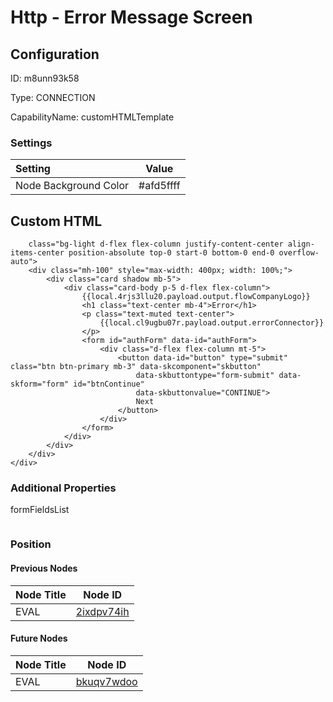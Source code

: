 # Http - Error Message Screen
## Configuration
ID:  m8unn93k58

Type: CONNECTION 

CapabilityName: customHTMLTemplate

### Settings
| Setting | Value  |
| :------------------------ | ---------------------------------------- |
| Node Background Color | #afd5ffff | 



## Custom HTML
```<div
	class="bg-light d-flex flex-column justify-content-center align-items-center position-absolute top-0 start-0 bottom-0 end-0 overflow-auto">
	<div class="mh-100" style="max-width: 400px; width: 100%;">
		<div class="card shadow mb-5">
			<div class="card-body p-5 d-flex flex-column">
				{{local.4rjs3llu20.payload.output.flowCompanyLogo}}
				<h1 class="text-center mb-4">Error</h1>
				<p class="text-muted text-center">
					{{local.cl9ugbu07r.payload.output.errorConnector}}
				</p>
				<form id="authForm" data-id="authForm">
					<div class="d-flex flex-column mt-5">
						<button data-id="button" type="submit" class="btn btn-primary mb-3" data-skcomponent="skbutton"
							data-skbuttontype="form-submit" data-skform="form" id="btnContinue"
							data-skbuttonvalue="CONTINUE">
							Next
						</button>
					</div>
				</form>
			</div>
		</div>
	</div>
</div>
```



### Additional Properties
formFieldsList
```
```





### Position

#### Previous Nodes
| Node Title | Node ID |
| :------------- | ------------ |
| EVAL | [2ixdpv74ih](./2ixdpv74ih.md) | 
 
 #### Future Nodes
| Node Title | Node ID |
| :------------- | ------------ |
| EVAL |[bkuqv7wdoo](./bkuqv7wdoo.md) | 